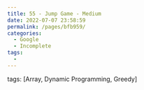 ```yaml
---
title: 55 - Jump Game - Medium
date: 2022-07-07 23:58:59
permalink: /pages/bfb959/
categories:
  - Google
  - Incomplete
tags:
  - 
---
```

tags: [Array, Dynamic Programming, Greedy]
